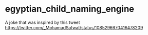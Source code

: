 # egyptian_child_naming_engine
A joke that was inspired by this tweet https://twitter.com/_MohamadSafwat/status/1085296670416478209
